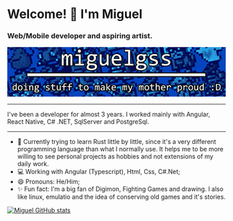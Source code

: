 <h1>Welcome! 👋 I'm Miguel</h1>
<h3>Web/Mobile developer and aspiring artist.</h3>

![miguelgss cute banner](https://github.com/miguelgss/miguelgss/blob/main/bannerGitHub.jpg)
<hr>

I've been a developer for almost 3 years. I worked mainly with Angular, React Native, C# .NET, SqlServer and PostgreSql.

---

- 🌱 Currently trying to learn Rust little by little, since it's a very different programming language than what I normally use. It helps me to be more willing to see personal projects as hobbies and not extensions of my daily work.
- 💻 Working with Angular (Typescript), Html, Css, C#.Net;
- 😄 Pronouns: He/Him;
- ✨ Fun fact: I'm a big fan of Digimon, Fighting Games and drawing. I also like linux, emulatio and the idea of conserving old games and it's stories.

[![Miguel GitHub stats](https://github-readme-stats.vercel.app/api?username=miguelgss)](https://github.com/miguelgss/github-readme-stats)

